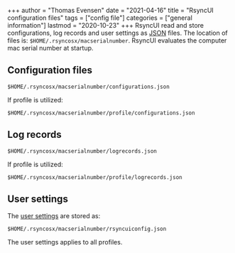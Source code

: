 +++
author = "Thomas Evensen"
date = "2021-04-16"
title =  "RsyncUI configuration files"
tags = ["config file"]
categories = ["general information"]
lastmod = "2020-10-23"
+++
RsyncUI read and store configurations, log records and user settings as [JSON](https://en.wikipedia.org/wiki/JSON) files. The location of files is: `$HOME/.rsyncosx/macserialnumber`. RsyncUI evaluates the computer mac serial number at startup. 

## Configuration files

`$HOME/.rsyncosx/macserialnumber/configurations.json`

If profile is utilized:

`$HOME/.rsyncosx/macserialnumber/profile/configurations.json`

## Log records

`$HOME/.rsyncosx/macserialnumber/logrecords.json`

If profile is utilized:

`$HOME/.rsyncosx/macserialnumber/profile/logrecords.json`

## User settings

The [user settings](/post/settings/) are stored as:

`$HOME/.rsyncosx/macserialnumber/rsyncuiconfig.json`

The user settings applies to all profiles.
